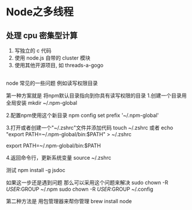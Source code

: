 # Node之多线程

## 处理 cpu 密集型计算

1. 写独立的 c 代码
2. 使用 node.js 自带的 cluster 模块
3. 使用其他开源项目, 如 threads-a-gogo

## 

node 常见的一些问题 
例如读写权限目录


第一种方案就是 将npm默认目录指向到你具有读写权限的目录
1.创建一个目录用全局安装
mkdir ~/.npm-global

2.配置npm使用这个新目录
npm config set prefix '~/.npm-global'

3.打开或者创建一个"~/.zshrc"文件并添加代码
touch ~/.zshrc  或者 echo "export PATH=~/.npm-global/bin:$PATH" > ~/.zshrc

export PATH=~/.npm-global/bin:$PATH

4.返回命令行，更新系统变量
source ~/.zshrc

测试
npm install -g jsdoc

如果这一步还是遇到问题 那么可以采用这个问题来解决
sudo chown -R $USER:$GROUP ~/.npm
sudo chown -R $USER:$GROUP ~/.config

第二种方法是 用包管理器来帮你管理
brew install node
